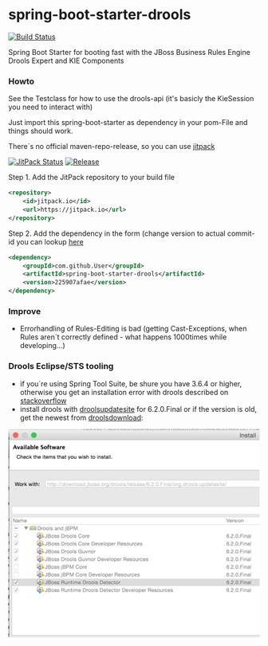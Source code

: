 # spring-boot-starter-drools
[![Build Status](https://travis-ci.org/jonashackt/spring-boot-starter-drools.svg?branch=master)](https://travis-ci.org/jonashackt/spring-boot-starter-drools)

Spring Boot Starter for booting fast with the JBoss Business Rules Engine Drools Expert and KIE Components

### Howto
See the Testclass for how to use the drools-api (it's basicly the KieSession you need to interact with)

Just import this spring-boot-starter as dependency in your pom-File and things should work.

There´s no official maven-repo-release, so you can use [jitpack]

[![JitPack Status](https://img.shields.io/github/tag/jonashackt/spring-boot-starter-drools.svg?label=JitPack)](https://jitpack.io/#jonashackt/spring-boot-starter-drools)
[![Release](https://img.shields.io/github/tag/jonashackt/spring-boot-starter-drools.svg?label=maven)](https://jitpack.io/#jonashackt/spring-boot-starter-drools)

Step 1. Add the JitPack repository to your build file  
```xml
<repository>
    <id>jitpack.io</id>
    <url>https://jitpack.io</url>
</repository>
```
	
Step 2. Add the dependency in the form (change version to actual commit-id you can lookup [here](https://jitpack.io/#jonashackt/spring-boot-starter-drools)
```xml
<dependency>
    <groupId>com.github.User</groupId>
    <artifactId>spring-boot-starter-drools</artifactId>
    <version>225907afae</version>
</dependency>
```

### Improve
* Errorhandling of Rules-Editing is bad (getting Cast-Exceptions, when Rules aren´t correctly defined - what happens 1000times while developing...)

### Drools Eclipse/STS tooling
* if you´re using Spring Tool Suite, be shure you have 3.6.4 or higher, otherwise you get an installation error with drools described on [stackoverflow]
* install drools with [droolsupdatesite] for 6.2.0.Final or if the version is old, get the newest from [droolsdownload]:

![droolsEclipseTools](droolsEclipseTools.png)

[jitpack]:https://jitpack.io/
[stackoverflow]:http://stackoverflow.com/questions/28847975/eclipse-missing-requirement-e4-rcp-patch-when-installing-properties-editor
[droolsupdatesite]:http://download.jboss.org/drools/release/6.2.0.Final/org.drools.updatesite/
[droolsdownload]:http://www.drools.org/download/download.html
